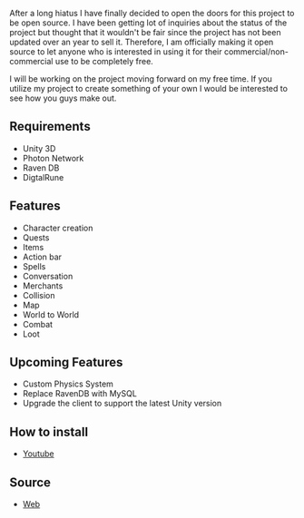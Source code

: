 After a long hiatus I have finally decided to open the doors for this project to be open source. I have been getting lot of inquiries about the status of the project but thought that it wouldn't be fair since the project has not been updated over an year to sell it. Therefore, I am officially making it open source to let anyone who is interested in using it for their commercial/non-commercial use to be completely free.

I will be working on the project moving forward on my free time. If you utilize my project to create something of your own I would be interested to see how you guys make out.

## Requirements
* Unity 3D
* Photon Network
* Raven DB
* DigtalRune

## Features
* Character creation
* Quests
* Items
* Action bar
* Spells
* Conversation
* Merchants
* Collision
* Map
* World to World
* Combat
* Loot

## Upcoming Features
* Custom Physics System
* Replace RavenDB with MySQL
* Upgrade the client to support the latest Unity version

## How to install
* [Youtube](https://www.youtube.com/watch?v=EeBgU5p16DI)

## Source
* [Web](https://www.neotechdesign.com/blog/project-zoso-is-going-open-source)
